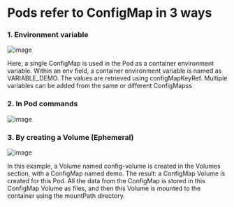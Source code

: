 # Pods refer to ConfigMap in 3 ways

### 1. Environment variable
![image](https://user-images.githubusercontent.com/40435982/145124988-69a7e995-d8a3-47a0-90e7-24965d09efa8.png)

Here, a single ConfigMap is used in the Pod as a container environment variable.
Within an env field, a container environment variable is named as VARIABLE_DEMO.
The values are retrieved using configMapKeyRef.
Multiple variables can be added from the same or different ConfigMapss

### 2. In Pod commands
![image](https://user-images.githubusercontent.com/40435982/145125074-366681b1-30ea-4342-90d4-fa7d93b4f5d7.png)

### 3. By creating a Volume (Ephemeral)
![image](https://user-images.githubusercontent.com/40435982/145125458-3b4a5122-1b3c-41aa-b558-4840ccc5d81c.png)

In this example, a Volume named config-volume is created in the Volumes section,
with a ConfigMap named demo.
The result: a ConfigMap Volume is created for this Pod. All the data from the
ConfigMap is stored in this ConfigMap Volume as files, and then this Volume is
mounted to the container using the mountPath directory.
